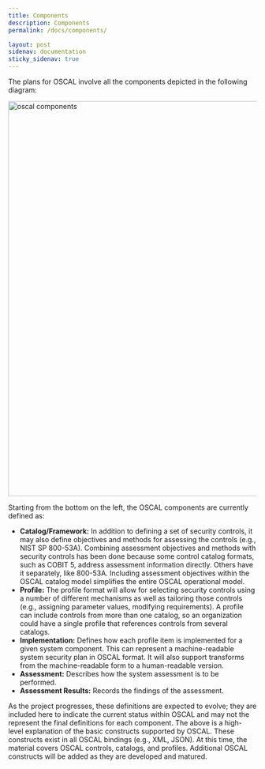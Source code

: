 ```yaml
---
title: Components
description: Components
permalink: /docs/components/

layout: post
sidenav: documentation
sticky_sidenav: true
---
```


The plans for OSCAL involve all the components depicted in the following diagram:

<img src="/assets/img/oscal-components.png" alt="oscal components" width="800" />

Starting from the bottom on the left, the OSCAL components are currently defined as:

- **Catalog/Framework:** In addition to defining a set of security controls, it may also define objectives and methods for assessing the controls (e.g., NIST SP 800-53A). Combining assessment objectives and methods with security controls has been done because some control catalog formats, such as COBIT 5, address assessment information directly. Others have it separately, like 800-53A. Including assessment objectives within the OSCAL catalog model simplifies the entire OSCAL operational model.
- **Profile:** The profile format will allow for selecting security controls using a number of different mechanisms as well as tailoring those controls (e.g., assigning parameter values, modifying requirements). A profile can include controls from more than one catalog, so an organization could have a single profile that references controls from several catalogs.
- **Implementation:** Defines how each profile item is implemented for a given system component. This can represent a machine-readable system security plan in OSCAL format. It will also support transforms from the machine-readable form to a human-readable version.
- **Assessment:** Describes how the system assessment is to be performed.
- **Assessment Results:** Records the findings of the assessment.

As the project progresses, these definitions are expected to evolve; they are included here to indicate the current status within OSCAL and may not the represent the final definitions for each component.  The above is a high-level explanation of the basic constructs supported by OSCAL. These constructs exist in all OSCAL bindings (e.g., XML, JSON). At this time, the material covers OSCAL controls, catalogs, and profiles. Additional OSCAL constructs will be added as they are developed and matured.

